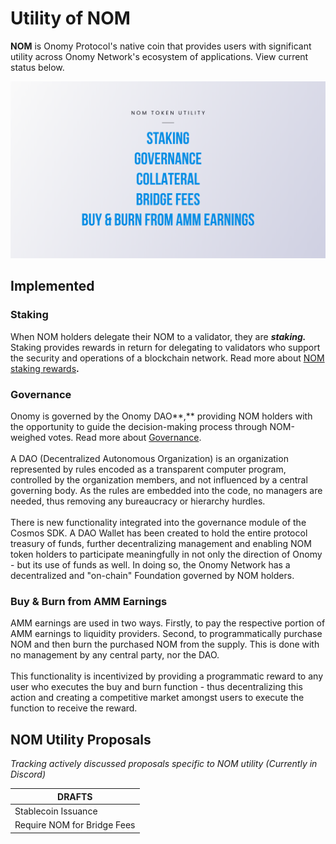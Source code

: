 # Utility of NOM

**NOM** is Onomy Protocol's native coin that provides users with significant utility across Onomy Network's ecosystem of applications. View current status below.

![](../.gitbook/assets/08.png)

## Implemented

### Staking&#x20;

When NOM holders delegate their NOM to a validator, they are _**staking.**_ Staking provides rewards in return for delegating to validators who support the security and operations of a blockchain network. Read more about [NOM staking rewards](../validators-staking/nom-staking-rewards.md)**.**

### Governance&#x20;

Onomy is governed by the Onomy DAO**,** providing NOM holders with the opportunity to guide the decision-making process through NOM-weighed votes. Read more about [Governance](broken-reference).\
\
A DAO (Decentralized Autonomous Organization) is an organization represented by rules encoded as a transparent computer program, controlled by the organization members, and not influenced by a central governing body. As the rules are embedded into the code, no managers are needed, thus removing any bureaucracy or hierarchy hurdles.\
\
There is new functionality integrated into the governance module of the Cosmos SDK. A DAO Wallet has been created to hold the entire protocol treasury of funds, further decentralizing management and enabling NOM token holders to participate meaningfully in not only the direction of Onomy - but its use of funds as well. In doing so, the Onomy Network has a decentralized and "on-chain" Foundation governed by NOM holders.

### Buy & Burn from AMM Earnings

AMM earnings are used in two ways. Firstly, to pay the respective portion of AMM earnings to liquidity providers. Second, to programmatically purchase NOM and then burn the purchased NOM from the supply. This is done with no management by any central party, nor the DAO.\
\
This functionality is incentivized by providing a programmatic reward to any user who executes the buy and burn function - thus decentralizing this action and creating a competitive market amongst users to execute the function to receive the reward.&#x20;

## **NOM Utility Proposals**

_Tracking actively discussed proposals specific to NOM utility (Currently in Discord)_&#x20;

| DRAFTS                      |
| --------------------------- |
| Stablecoin Issuance         |
| Require NOM for Bridge Fees |

